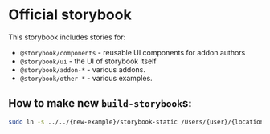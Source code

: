 # Official storybook

This storybook includes stories for:

- `@storybook/components` - reusable UI components for addon authors
- `@storybook/ui` - the UI of storybook itself
- `@storybook/addon-*` - various addons.
- `@storybook/other-*` - various examples.

## How to make new `build-storybook`s:

```sh
sudo ln -s ../../{new-example}/storybook-static /Users/{user}/{location-of-storybook-repo}/core/examples/official-storybook/built-storybooks/{new-example}
```